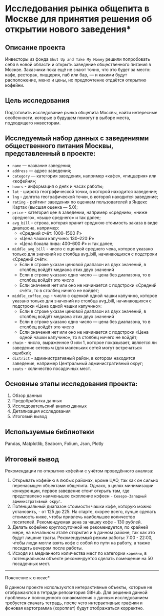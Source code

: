 # Исследования рынка общепита в Москве для принятия решения об открытии нового заведения*

## Описание проекта
Инвесторы из фонда `Shut Up and Take My Money` решили попробовать себя в новой области и открыть заведение общественного питания в Москве. Заказчики пока ещё не знают точно, что это будет за место: кафе, ресторан, пиццерия, паб или бар, — и какими будут расположение, меню и цены, но предпочтение отдаётся открытию кофейни.

## Цель исследования
Подготовить исследование рынка общепита Москвы, найти интересные особенности, которые в будущем помогут в выборе места, подходящего инвесторам. 

## Исследуемый набор данных с заведениями общественного питания Москвы, представленный в проекте:
* `name` — название заведения;
* `address` — адрес заведения; 
* `category` — категория заведения, например «кафе», «пиццерия» или «кофейня»;
* `hours` - информация о днях и часах работы;
* `lat` - широта географической точки, в которой находится заведение;
* `lng` - долгота географической точки, в которой находится заведение;
* `rating` - рейтинг заведения по оценкам пользователей в Яндекс Картах (высшая оценка — 5.0);
* `price` - категория цен в заведении, например «средние», «ниже среднего», «выше среднего» и так далее;
* `avg_bill` - строка, которая хранит среднюю стоимость заказа в виде диапазона, например:
  - «Средний счёт: 1000–1500 ₽»
  - «Цена чашки капучино: 130–220 ₽»
  - «Цена бокала пива: 400–600 ₽» и так далее;
* `middle_avg_bill` - число с оценкой среднего чека, которое указано только для значений из столбца avg_bill, начинающихся с подстроки «Средний счёт»:
  - Если в строке указан ценовой диапазон из двух значений, в столбец войдёт медиана этих двух значений
  - Если в строке указано одно число — цена без диапазона, то в столбец войдёт это число
  - Если значения нет или оно не начинается с подстроки «Средний счёт», то в столбец ничего не войдёт;
* `middle_coffee_cup` - число с оценкой одной чашки капучино, которое указано только для значений из столбца avg_bill, начинающихся с подстроки «Цена одной чашки капучино»:
  - Если в строке указан ценовой диапазон из двух значений, в столбец войдёт медиана этих двух значений
  - Если в строке указано одно число — цена без диапазона, то в столбец войдёт это число
  - Если значения нет или оно не начинается с подстроки «Цена одной чашки капучино», то в столбец ничего не войдёт;
* `chain` - число, выраженное 0 или 1, которое показывает, является ли заведение сетевым (для маленьких сетей могут встречаться ошибки);
* `district` - административный район, в котором находится заведение, например Центральный административный округ;
* `seats` - количество посадочных мест.

## Основные этапы исследования проекта:
1. Обзор данных
2. Предобработка данных
3. Исследовательский анализ данных
4. Детализация исследования
5. Итоговый вывод

## Используемые библиотеки
Pandas, Matplotlib, Seaborn, Folium, Json, Plotly

## Итоговый вывод
Рекомендации по открытию кофейни с учётом проведённого анализа:

1. Открывать кофейню в любых районах, кроме ЦАО, так как он сильно перенасыщен объектами общепита. Однако, в целях минимизации конкуренции, первое заведение стоит открыть там, где представлено наименьшее скопление кофеен - `Северо-Западный административный округ`.	
2. Потенциальный диапазон стоимости чашки кофе, которую можно установить, - от 125 до 225. На старте, скорее всего, лучше сделать стоимость ниже, чтобы привлечь наибольшее количество посителей. Рекомендуемая цена за чашку кофе - 130 рублей. 
3. Делать кофейню круглосуточной не рекомендуется, по крайней мере, на начальном этапе открытия и в данном районе, так как это будут лишние траты. Рекомендуемый режим работы: 7:00 - 22:00, чтобы люди могли взять кофе с собой по пути на работу, а также посидеть вечером после работы. 
4. Исходя из медианного количества мест по категории `кофейни`, в потенциальном объекте рекомендуется сделать помещение на 50 посадочных мест.

___
Пояснение к сноске*

В данном проекте используются интерактивные объекты, которые не отображаются в тетради репозитория GitHub. Для решения данной проблемы и полноценного ознакомления с данным исследованием требуется скачать тетрадь, после чего интерактивные графики и фоновая картограмма (хороплет) будут отображаться корректно.
